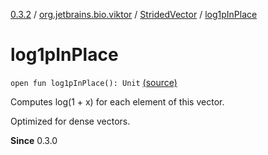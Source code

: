 [0.3.2](../../index.md) / [org.jetbrains.bio.viktor](../index.md) / [StridedVector](index.md) / [log1pInPlace](.)

# log1pInPlace

`open fun log1pInPlace(): Unit` [(source)](https://github.com/JetBrains-Research/viktor/blob/0.3.2/src/main/kotlin/org/jetbrains/bio/viktor/StridedVector.kt#L283)

Computes log(1 + x) for each element of this vector.

Optimized for dense vectors.

**Since**
0.3.0


